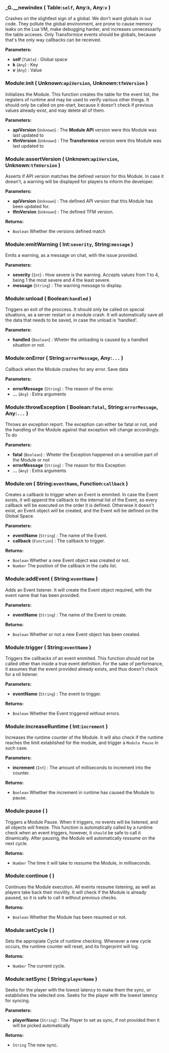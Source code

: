 ### **_G.__newindex** ( Table:`self`, Any:`k`, Any:`v` )
Crashes on the slightlest sign of a global. We don't want globals in our code. They pollute the global environment, are prone to cause memory leaks on the Lua VM, make debugging harder, and increases unnecessarily the table acceses. Only Transformice events should be globals, because that's the only way callbacks can be received.


**Parameters:**
- **self** (`Table`) : Global space
- **k** (`Any`) : Key
- **v** (`Any`) : Value




### **Module:init** ( Unknown:`apiVersion`, Unknown:`tfmVersion` )
Initializes the Module. This function creates the table for the event list, the registers of runtime and may be used to verify various other things. It should only be called on pre-start, because it doesn't check if previous values already exist, and may delete all of them.


**Parameters:**
- **apiVersion** (`Unknown`) : The **Module API** version were this Module was last updated to
- **tfmVersion** (`Unknown`) : The **Transformice** version were this Module was last updated to




### **Module:assertVersion** ( Unknown:`apiVersion`, Unknown:`tfmVersion` )
Asserts if API version matches the defined version for this Module. In case it doesn't, a warning will be displayed for players to inform the developer. 


**Parameters:**
- **apiVersion** (`Unknown`) : The defined API version that this Module has been updated for.
- **tfmVersion** (`Unknown`) : The defined TFM version.


**Returns:**
- `Boolean` Whether the versions defined match




### **Module:emitWarning** ( Int:`severity`, String:`message` )
Emits a warning, as a message on chat, with the issue provided. 


**Parameters:**
- **severity** (`Int`) : How severe is the warning. Accepts values from 1 to 4, being 1 the most severe and 4 the least severe.
- **message** (`String`) : The warning message to display.




### **Module:unload** ( Boolean:`handled` )
Triggers an exit of the proccess. It should only be called on special situations, as a server restart or a module crash. It will automatically save all the data that needs to be saved, in case the unload is 'handled'.


**Parameters:**
- **handled** (`Boolean`) : Wheter the unloading is caused by a handled situation or not.




### **Module:onError** ( String:`errorMessage`, Any:`...` )
Callback when the Module crashes for any error. Save data


**Parameters:**
- **errorMessage** (`String`) : The reason of the error.
- **...** (`Any`) : Extra arguments




### **Module:throwException** ( Boolean:`fatal`, String:`errorMessage`, Any:`...` )
Throws an exception report. The exception can either be fatal or not, and the handling of the Module against that exception will change accordingly. To do


**Parameters:**
- **fatal** (`Boolean`) : Wheter the Exception happened on a sensitive part of the Module or not
- **errorMessage** (`String`) : The reason for this Exception
- **...** (`Any`) : Extra arguments




### **Module:on** ( String:`eventName`, Function:`callback` )
Creates a callback to trigger when an Event is emmited. In case the Event exists, it will append the callback to the internal list of the Event, so every callback will be executed on the order it is defined. Otherwise it doesn't exist, an Event object will be created, and the Event will be defined on the Global Space.


**Parameters:**
- **eventName** (`String`) : The name of the Event.
- **callback** (`Function`) : The callback to trigger.


**Returns:**
- `Boolean` Whether a new Event object was created or not.
- `Number` The position of the callback in the calls list.




### **Module:addEvent** ( String:`eventName` )
Adds an Event listener. It will create the Event object required, with the event name that has been provided.


**Parameters:**
- **eventName** (`String`) : The name of the Event to create.


**Returns:**
- `Boolean` Whether or not a new Event object has been created.




### **Module:trigger** ( String:`eventName` )
Triggers the callbacks of an event emmited. This function should not be called other than inside a true event definition. For the sake of performance, it assumes that the event provided already exists, and thus doesn't check for a nil listener.


**Parameters:**
- **eventName** (`String`) : The event to trigger.


**Returns:**
- `Boolean` Whether the Event triggered without errors.




### **Module:increaseRuntime** ( Int:`increment` )
Increases the runtime counter of the Module. It will also check if the runtime reaches the limit established for the module, and trigger a `Module Pause` in such case.


**Parameters:**
- **increment** (`Int`) : The amount of milliseconds to increment into the counter.


**Returns:**
- `Boolean` Whether the increment in runtime has caused the Module to pause.




### **Module:pause** (  )
Triggers a Module Pause. When it triggers, no events will be listened, and all objects will freeze. This function is automatically called by a runtime check when an event triggers, however, it `should` be safe to call it dinamically. After pausing, the Module will automatically ressume on the next cycle.


**Returns:**
- `Number` The time it will take to ressume the Module, in milliseconds.




### **Module:continue** (  )
Continues the Module execution. All events ressume listening, as well as players take back their movility. It will check if the Module is already paused, so it is safe to call it without previous checks.


**Returns:**
- `Boolean` Whether the Module has been resumed or not.




### **Module:setCycle** (  )
Sets the appropiate Cycle of runtime checking. Whenever a new cycle occurs, the runtime counter will reset, and its fingerprint will log.


**Returns:**
- `Number` The current cycle.




### **Module:setSync** ( String:`playerName` )
Seeks for the player with the lowest latency to make them the sync, or establishes the selected one. Seeks for the player with the lowest latency for syncing.


**Parameters:**
- **playerName** (`String`) : The Player to set as sync, if not provided then it will be picked automatically


**Returns:**
- `String` The new sync.